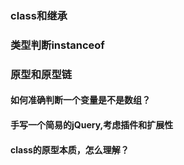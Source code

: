 ### class和继承
### 类型判断instanceof
### 原型和原型链

#### 如何准确判断一个变量是不是数组？
#### 手写一个简易的jQuery,考虑插件和扩展性
#### class的原型本质，怎么理解？